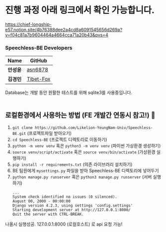 # 진행 과정 아래 링크에서 확인 가능합니다.
https://chief-longship-e57.notion.site/4b76388dee2a4cd8a6091545656d269a?v=f04c81a7b9604464a4664cca71a20b43&pvs=4

### Speechless-BE Developers
|Name|GitHub|
|------|---|
|__안성윤__|[asn6878](https://github.com/asn6878)|
|__김경민__|[Tibet-Fox](https://github.com/Tibet-Fox)|

Database는 개발 동안 원활한 테스트를 위해 sqlite3를 사용중입니다.<br><br>





## 로컬환경에서 사용하는 방법 (FE 개발간 연동시 참고!) 🎈
1. `git clone https://github.com/Likelion-YeungNam-Univ/Speechless-BE.git` (프로젝트파일 받아오기)
2. `cd Speechless-BE` (프로젝트 디렉토리로 이동하기)
3. `python -m venv venv` 혹은 `python3 -m venv venv` (파이썬 가상환경 생성하기)
4. `source venv/script/activate` 혹은 `source venv/bin/activate` (가상환경 실행하기)
5. `pip install -r requirements.txt` (의존 라이브러리 설치하기)
6. BE 팀원에게 `mysettings.py` 파일을 받아 Speechless-BE 디렉토리에 넣어두기
7. `python manage.py runserver` 혹은 `python3 manage.py runserver` (서버 실행하기)
   ```
   ...
   System check identified no issues (0 silenced).
   August 00, 2000 - 00:00:00
   Django version 4.2.3, using settings 'config.settings'
   Starting development server at http://127.0.0.1:8000/
   Quit the server with CTRL-BREAK.
   ```
나올시 실행성공. 127.0.0.1:8000 (로컬호스트) 로 api 요청 가능!